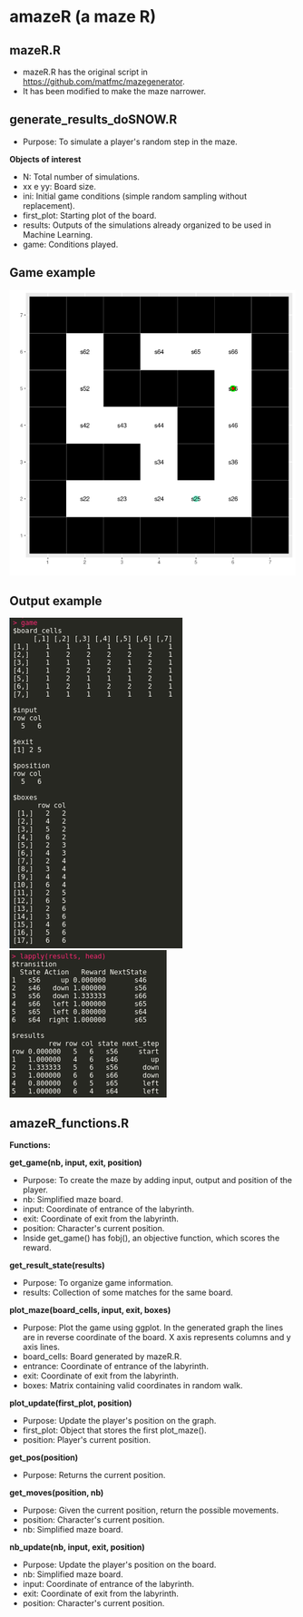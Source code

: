 # amazeR (a maze R)

## mazeR.R

- mazeR.R has the original script in https://github.com/matfmc/mazegenerator.
- It has been modified to make the maze narrower.


## generate_results_doSNOW.R

- Purpose: To simulate a player's random step in the maze.

**Objects of interest**

- N: Total number of simulations.
- xx e yy: Board size.
- ini: Initial game conditions (simple random sampling without replacement).
- first_plot: Starting plot of the board.
- results: Outputs of the simulations already organized to be used in Machine Learning.
- game: Conditions played.


## Game example

![maze](https://raw.githubusercontent.com/pcbrom/amazeR/master/mazePlot.png)


## Output example

![game](https://raw.githubusercontent.com/pcbrom/amazeR/master/game.png)
![results](https://raw.githubusercontent.com/pcbrom/amazeR/master/results.png)


## amazeR_functions.R

**Functions:**

**get_game(nb, input, exit, position)**
+ Purpose: To create the maze by adding input, output and position of the player.
+ nb: Simplified maze board.
+ input: Coordinate of entrance of the labyrinth.
+ exit: Coordinate of exit from the labyrinth.
+ position: Character's current position.
+ Inside get_game() has fobj(), an objective function, which scores the reward.

**get_result_state(results)**
+ Purpose: To organize game information.
+ results: Collection of some matches for the same board.

**plot_maze(board_cells, input, exit, boxes)**
+ Purpose: Plot the game using ggplot. In the generated graph the lines are in reverse coordinate of the board. X axis represents columns and y axis lines.
+ board_cells: Board generated by mazeR.R.
+ entrance: Coordinate of entrance of the labyrinth.
+ exit: Coordinate of exit from the labyrinth.
+ boxes: Matrix containing valid coordinates in random walk.

**plot_update(first_plot, position)**
+ Purpose: Update the player's position on the graph.
+ first_plot: Object that stores the first plot_maze().
+ position: Player's current position.

**get_pos(position)**
+ Purpose: Returns the current position.

**get_moves(position, nb)**
+ Purpose: Given the current position, return the possible movements.
+ position: Character's current position.
+ nb: Simplified maze board.

**nb_update(nb, input, exit, position)**
+ Purpose: Update the player's position on the board.
+ nb: Simplified maze board.
+ input: Coordinate of entrance of the labyrinth.
+ exit: Coordinate of exit from the labyrinth.
+ position: Character's current position.
